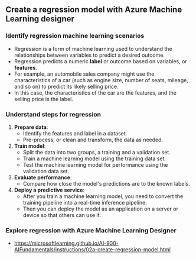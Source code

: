 ## Create a regression model with Azure Machine Learning designer
### Identify regression machine learning scenarios
- Regression is a form of machine learning used to understand the relationships between variables to predict a desired outcome.
- Regression predicts a numeric **label** or outcome based on variables, or **features**.
- For example, an automobile sales company might use the characteristics of a car (such as engine size, number of seats, mileage, and so on) to predict its likely selling price.
- In this case, the characteristics of the car are the features, and the selling price is the label.
### Understand steps for regression
1. **Prepare data**:
    - Identify the features and label in a dataset.
    - Pre-process, or clean and transform, the data as needed.
1. **Train model**: 
    - Split the data into two groups, a training and a validation set.
    - Train a machine learning model using the training data set.
    - Test the machine learning model for performance using the validation data set.
1. **Evaluate performance**:
    - Compare how close the model's predictions are to the known labels.
1. **Deploy a predictive service**:
    - After you train a machine learning model, you need to convert the training pipeline into a real-time inference pipeline.
    - Then you can deploy the model as an application on a server or device so that others can use it.
### Explore regression with Azure Machine Learning Designer
- https://microsoftlearning.github.io/AI-900-AIFundamentals/instructions/02a-create-regression-model.html


